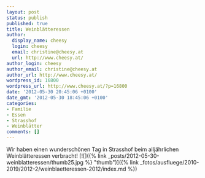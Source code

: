 ```yaml
---
layout: post
status: publish
published: true
title: Weinblätteressen
author:
  display_name: cheesy
  login: cheesy
  email: christine@cheesy.at
  url: http://www.cheesy.at/
author_login: cheesy
author_email: christine@cheesy.at
author_url: http://www.cheesy.at/
wordpress_id: 16800
wordpress_url: http://www.cheesy.at/?p=16800
date: '2012-05-30 20:45:06 +0100'
date_gmt: '2012-05-30 18:45:06 +0100'
categories:
- Familie
- Essen
- Strasshof
- Weinblätter
comments: []
---
```

Wir haben einen wunderschönen Tag in Strasshof beim alljährlichen Weinblätteressen verbracht!
[![]({% link _posts/2012-05-30-weinblatteressen/thumb25.jpg %} "thumb")]({% link _fotos/ausfluege/2010-2019/2012-2/weinblaetteressen-2012/index.md %})
